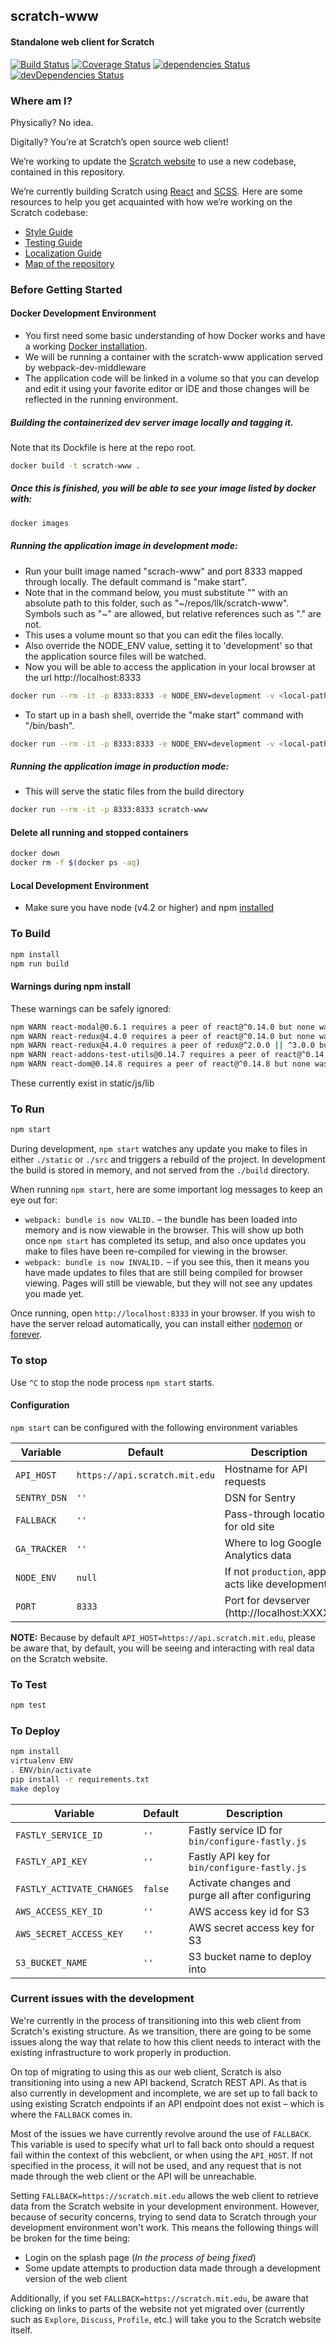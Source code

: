## scratch-www
#### Standalone web client for Scratch

[![Build Status](https://travis-ci.org/LLK/scratch-www.svg)](https://travis-ci.org/LLK/scratch-www)
[![Coverage Status](https://coveralls.io/repos/github/LLK/scratch-www/badge.svg?branch=develop)](https://coveralls.io/github/LLK/scratch-www?branch=develop)
[![dependencies Status](https://david-dm.org/llk/scratch-www/status.svg)](https://david-dm.org/llk/scratch-www)
[![devDependencies Status](https://david-dm.org/llk/scratch-www/dev-status.svg)](https://david-dm.org/llk/scratch-www?type=dev)

### Where am I?
Physically? No idea.

Digitally? You’re at Scratch’s open source web client!

We’re working to update the [Scratch website](https://scratch.mit.edu) to use a new codebase, contained in this repository.

We’re currently building Scratch using [React](https://facebook.github.io/react/) and [SCSS](http://sass-lang.com/documentation/file.SASS_REFERENCE.html). Here are some resources to help you get acquainted with how we’re working on the Scratch codebase:

* [Style Guide](https://github.com/LLK/scratch-www/wiki/Style-Guide)
* [Testing Guide](https://github.com/LLK/scratch-www/wiki/Testing-Guide)
* [Localization Guide](https://github.com/LLK/scratch-www/wiki/Localization-Guide)
* [Map of the repository](https://github.com/LLK/scratch-www/wiki/Repo-Map)


### Before Getting Started

#### Docker Development Environment
* You first need some basic understanding of how Docker works and have a working [Docker installation](https://docs.docker.com/engine/installation/).
* We will be running a container with the scratch-www application served by webpack-dev-middleware
* The application code will be linked in a volume so that you can develop and edit it using your
  favorite editor or IDE and those changes will be reflected in the running environment.

##### Building the containerized dev server image locally and tagging it.
Note that its Dockfile is here at the repo root.
```bash
docker build -t scratch-www .
```

##### Once this is finished, you will be able to see your image listed by docker with:
```bash
docker images
```

##### Running the application image in development mode:
* Run your built image named "scrach-www" and port 8333 mapped through locally.
  The default command is "make start".
* Note that in the command below, you must substitute "<local-path>" with an
  absolute path to this folder, such as "~/repos/llk/scratch-www".
  Symbols such as "~" are allowed, but relative references such as "." are not.
* This uses a volume mount so that you can edit the files locally.
* Also override the NODE_ENV value, setting it to 'development' so that
  the application source files will be watched.
* Now you will be able to access the application in your local browser at the url http://localhost:8333
```bash
docker run --rm -it -p 8333:8333 -e NODE_ENV=development -v <local-path>:/home/app/scratch-www scratch-www
```
* To start up in a bash shell, override the "make start" command with "/bin/bash".
```bash
docker run --rm -it -p 8333:8333 -e NODE_ENV=development -v <local-path>:/home/app/scratch-www scratch-www /bin/bash
```
##### Running the application image in production mode:
* This will serve the static files from the build directory
```bash
docker run --rm -it -p 8333:8333 scratch-www
```

#### Delete all running and stopped containers
```bash
docker down
docker rm -f $(docker ps -aq)
```

#### Local Development Environment
* Make sure you have node (v4.2 or higher) and npm [installed](https://docs.npmjs.com/getting-started/installing-node)

### To Build
```bash
npm install
npm run build
```

#### Warnings during npm install

These warnings can be safely ignored:

```bash
npm WARN react-modal@0.6.1 requires a peer of react@^0.14.0 but none was installed.
npm WARN react-redux@4.4.0 requires a peer of react@^0.14.0 but none was installed.
npm WARN react-redux@4.4.0 requires a peer of redux@^2.0.0 || ^3.0.0 but none was installed.
npm WARN react-addons-test-utils@0.14.7 requires a peer of react@^0.14.7 but none was installed.
npm WARN react-dom@0.14.8 requires a peer of react@^0.14.8 but none was installed.
```

These currently exist in static/js/lib

### To Run
```bash
npm start
```

During development, `npm start` watches any update you make to files in either `./static` or `./src` and triggers a rebuild of the project.  In development the build is stored in memory, and not served from the `./build` directory.

When running `npm start`, here are some important log messages to keep an eye out for:
* `webpack: bundle is now VALID.` – the bundle has been loaded into memory and is now viewable in the browser. This will show up both once `npm start` has completed its setup, and also once updates you make to files have been re-compiled for viewing in the browser.
* `webpack: bundle is now INVALID.` – if you see this, then it means you have made updates to files that are still being compiled for browser viewing. Pages will still be viewable, but they will not see any updates you made yet.

Once running, open `http://localhost:8333` in your browser. If you wish to have the server reload automatically, you can install either [nodemon](https://github.com/remy/nodemon) or [forever](https://github.com/foreverjs/forever).

### To stop
Use `^C` to stop the node process `npm start` starts.

#### Configuration

`npm start` can be configured with the following environment variables

| Variable      | Default                       | Description                                    |
| ------------- | ----------------------------- | ---------------------------------------------- |
| `API_HOST`    | `https://api.scratch.mit.edu` | Hostname for API requests                      |
| `SENTRY_DSN`  | `''`                          | DSN for Sentry                                 |
| `FALLBACK`    | `''`                          | Pass-through location for old site             |
| `GA_TRACKER`  | `''`                          | Where to log Google Analytics data             |
| `NODE_ENV`    | `null`                        | If not `production`, app acts like development |
| `PORT`        | `8333`                        | Port for devserver (http://localhost:XXXX)     |

**NOTE:** Because by default `API_HOST=https://api.scratch.mit.edu`, please be aware that, by default, you will be seeing and interacting with real data on the Scratch website.

### To Test
```bash
npm test
```

### To Deploy
```bash
npm install
virtualenv ENV
. ENV/bin/activate
pip install -r requirements.txt
make deploy
```

| Variable                 | Default | Description                                      |
| ------------------------ | ------- | ------------------------------------------------ |
| `FASTLY_SERVICE_ID`      | `''`    | Fastly service ID for `bin/configure-fastly.js`  |
| `FASTLY_API_KEY`         | `''`    | Fastly API key for `bin/configure-fastly.js`     |
| `FASTLY_ACTIVATE_CHANGES`| `false` | Activate changes and purge all after configuring |
| `AWS_ACCESS_KEY_ID`      | `''`    | AWS access key id for S3                         |
| `AWS_SECRET_ACCESS_KEY`  | `''`    | AWS secret access key for S3                     |
| `S3_BUCKET_NAME`         | `''`    | S3 bucket name to deploy into                    |


### Current issues with the development
We're currently in the process of transitioning into this web client from Scratch's existing structure. As we transition, there are going to be some issues along the way that relate to how this client needs to interact with the existing infrastructure to work properly in production.

On top of migrating to using this as our web client, Scratch is also transitioning into using a new API backend, Scratch REST API. As that is also currently in development and incomplete, we are set up to fall back to using existing Scratch endpoints if an API endpoint does not exist – which is where the `FALLBACK` comes in.

Most of the issues we have currently revolve around the use of `FALLBACK`. This variable is used to specify what url to fall back onto should a request fail within the context of this webclient, or when using the `API_HOST`. If not specified in the process, it will not be used, and any request that is not made through the web client or the API will be unreachable.

Setting `FALLBACK=https://scratch.mit.edu` allows the web client to retrieve data from the Scratch website in your development environment. However, because of security concerns, trying to send data to Scratch through your development environment won't work. This means the following things will be broken for the time being:
* Login on the splash page (*In the process of being fixed*)
* Some update attempts to production data made through a development version of the web client

Additionally, if you set `FALLBACK=https://scratch.mit.edu`, be aware that clicking on links to parts of the website not yet migrated over (currently such as `Explore`, `Discuss`, `Profile`, etc.) will take you to the Scratch website itself.

